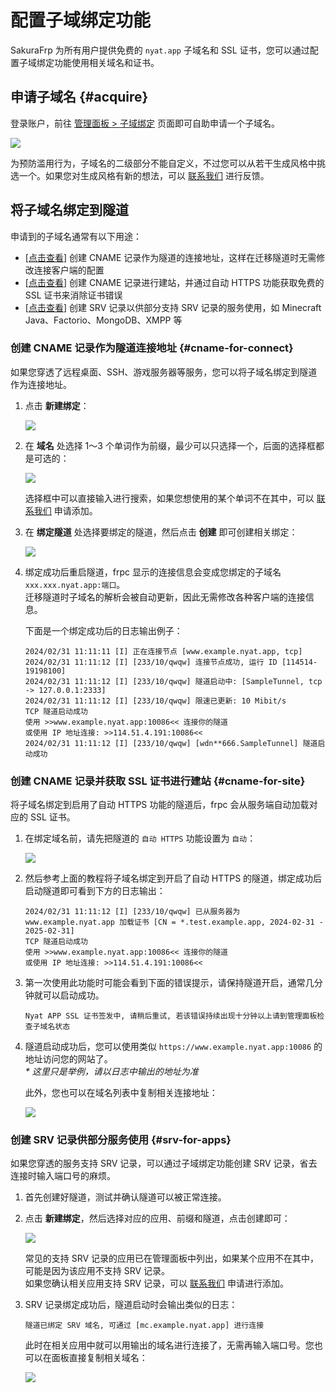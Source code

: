 # 配置子域绑定功能

SakuraFrp 为所有用户提供免费的 `nyat.app` 子域名和 SSL 证书，您可以通过配置子域绑定功能使用相关域名和证书。

## 申请子域名 {#acquire}

登录账户，前往 [管理面板 > 子域绑定](https://www.natfrp.com/tunnel/domain) 页面即可自助申请一个子域名。

![](./_images/domain-acquire.png)

为预防滥用行为，子域名的二级部分不能自定义，不过您可以从若干生成风格中挑选一个。如果您对生成风格有新的想法，可以 [联系我们](/about.md#contact-us) 进行反馈。

## 将子域名绑定到隧道

申请到的子域名通常有以下用途：

- \[[点击查看](#cname-for-connect)\] 创建 CNAME 记录作为隧道的连接地址，这样在迁移隧道时无需修改连接客户端的配置
- \[[点击查看](#cname-for-site)\] 创建 CNAME 记录进行建站，并通过自动 HTTPS 功能获取免费的 SSL 证书来消除证书错误
- \[[点击查看](#srv-for-apps)\] 创建 SRV 记录以供部分支持 SRV 记录的服务使用，如 Minecraft Java、Factorio、MongoDB、XMPP 等

### 创建 CNAME 记录作为隧道连接地址 {#cname-for-connect}

如果您穿透了远程桌面、SSH、游戏服务器等服务，您可以将子域名绑定到隧道作为连接地址。

1. 点击 **新建绑定**：

   ![](./_images/domain-bind-1.png)

1. 在 **域名** 处选择 1～3 个单词作为前缀，最少可以只选择一个，后面的选择框都是可选的：

   ![](./_images/domain-bind-2.png)

   选择框中可以直接输入进行搜索，如果您想使用的某个单词不在其中，可以 [联系我们](/about.md#contact-us) 申请添加。

1. 在 **绑定隧道** 处选择要绑定的隧道，然后点击 **创建** 即可创建相关绑定：

   ![](./_images/domain-bind-3.png)

1. 绑定成功后重启隧道，frpc 显示的连接信息会变成您绑定的子域名 `xxx.xxx.nyat.app:端口`。  
   迁移隧道时子域名的解析会被自动更新，因此无需修改各种客户端的连接信息。

   下面是一个绑定成功后的日志输出例子：

   ```log
   2024/02/31 11:11:11 [I] 正在连接节点 [www.example.nyat.app, tcp]
   2024/02/31 11:11:12 [I] [233/10/qwqw] 连接节点成功, 运行 ID [114514-19198100]
   2024/02/31 11:11:12 [I] [233/10/qwqw] 隧道启动中: [SampleTunnel, tcp -> 127.0.0.1:2333]
   2024/02/31 11:11:12 [I] [233/10/qwqw] 限速已更新: 10 Mibit/s
   TCP 隧道启动成功
   使用 >>www.example.nyat.app:10086<< 连接你的隧道
   或使用 IP 地址连接: >>114.51.4.191:10086<<
   2024/02/31 11:11:12 [I] [233/10/qwqw] [wdn**666.SampleTunnel] 隧道启动成功
   ```

### 创建 CNAME 记录并获取 SSL 证书进行建站 {#cname-for-site}

将子域名绑定到启用了自动 HTTPS 功能的隧道后，frpc 会从服务端自动加载对应的 SSL 证书。

1. 在绑定域名前，请先把隧道的 `自动 HTTPS` 功能设置为 `自动`：

   ![](./_images/domain-bind-4.png)

1. 然后参考上面的教程将子域名绑定到开启了自动 HTTPS 的隧道，绑定成功后启动隧道即可看到下方的日志输出：

   ```log
   2024/02/31 11:11:12 [I] [233/10/qwqw] 已从服务器为 www.example.nyat.app 加载证书 [CN = *.test.example.app, 2024-02-31 - 2025-02-31]
   TCP 隧道启动成功
   使用 >>www.example.nyat.app:10086<< 连接你的隧道
   或使用 IP 地址连接: >>114.51.4.191:10086<<
   ```

1. 第一次使用此功能时可能会看到下面的错误提示，请保持隧道开启，通常几分钟就可以启动成功。

   ```log
   Nyat APP SSL 证书签发中, 请稍后重试, 若该错误持续出现十分钟以上请到管理面板检查子域名状态
   ```

1. 隧道启动成功后，您可以使用类似 `https://www.example.nyat.app:10086` 的地址访问您的网站了。  
   _* 这里只是举例，请以日志中输出的地址为准_

   此外，您也可以在域名列表中复制相关连接地址：

   ![](./_images/domain-bind-5.png)

### 创建 SRV 记录供部分服务使用 {#srv-for-apps}

如果您穿透的服务支持 SRV 记录，可以通过子域绑定功能创建 SRV 记录，省去连接时输入端口号的麻烦。

1. 首先创建好隧道，测试并确认隧道可以被正常连接。

1. 点击 **新建绑定**，然后选择对应的应用、前缀和隧道，点击创建即可：

   ![](./_images/domain-bind-6.png)

   常见的支持 SRV 记录的应用已在管理面板中列出，如果某个应用不在其中，可能是因为该应用不支持 SRV 记录。  
   如果您确认相关应用支持 SRV 记录，可以 [联系我们](/about.md#contact-us) 申请进行添加。

1. SRV 记录绑定成功后，隧道启动时会输出类似的日志：

   ```log
   隧道已绑定 SRV 域名, 可通过 [mc.example.nyat.app] 进行连接
   ```

   此时在相关应用中就可以用输出的域名进行连接了，无需再输入端口号。您也可以在面板直接复制相关域名：

   ![](./_images/domain-bind-7.png)
